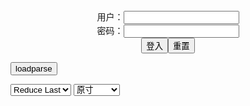 <center>用户：<INPUT TYPE="text" NAME="" id="name"><br></center>
<center>密码：<INPUT TYPE="password" NAME="" id="pass"><br></center>
<center><INPUT TYPE="button" value="登入" onclick="check()"><INPUT TYPE="reset" value="重置"></center>

<div style="display: none" id="mdm" name="dmd">
  <button onclick="location.reload()">Cover 0</button>
</div>

<button style="display: none" name="dmd" onclick="toggleb()">toggle</button>
<button onclick="loadparse()">loadparse</button>

<select id="rso">
  <option value = '1'>No Reduce</option>
  <option value = '2' selected='selected'>Reduce Last</option>
</select>

<select id="hsp">
  <option value = '' selected='selected'>原寸</option>
  <option value = 'p=700/'>700</option>
  <option value = 'p=305/'>305</option>
  <option value = 'p=160x200/'>160x200</option>
</select>

<br>
<div style="display: none" id="mdc" name="dmd">
</div>

<pre style="display: none" id = "raw">
<!-- 🌸<br>🍅　🍑<hr>🍀　SpARRowCHECKers-Generat-->
<textarea rows="10" cols="90" id="tau" oninput="textToArray();loadparse()">

https://static2.hentai-cosplays.com/upload/20201010/181/185049/p=700/120.jpg
https://static5.hentai-cosplays.com/upload/20210823/237/241920/p=700/76.jpg
https://static6.hentai-cosplays.com/upload/20220113/277/283162/p=700/6.jpg
https://static3.hentai-cosplays.com/upload/20201227/189/192547/p=700/47.jpg
https://static3.hentai-cosplays.com/upload/20201227/189/192574/p=700/148.jpg
https://static3.hentai-cosplays.com/upload/20201227/189/192549/p=700/110.jpg
https://static4.hentai-cosplays.com/upload/20210417/221/226291/p=700/3.jpg
https://static2.hentai-cosplays.com/upload/20201103/184/188235/p=700/130.jpg

</textarea><br><!-- 🍀<br>🍑　🍅<hr>🌸 -->

<textarea rows="30" cols="100" id="tar" oninput="loadparse()">

Mikomi Hokina - Ann Takamaki Bikini (Persona 5) - エロコスプレ
https://ja.hentai-cosplays.com/image/mikomi-hokina-ann-takamaki-bikini-persona-5/

https://static2.hentai-cosplays.com/upload/20201010/181/185049/p=700/120.jpg
https://static2.hentai-cosplays.com/upload/20201010/181/185049/p=700/151.gif

<font size="1" style="color:#DCDCDC">2022-07-07</font>

Mikomi Hokina - St. Louis Luxurious Ero (Azur Lane) - エロコスプレ
https://ja.hentai-cosplays.com/image/mikomi-hokina-st-louis-luxurious-ero-azur-lane/

https://static5.hentai-cosplays.com/upload/20210823/237/241920/p=700/76.jpg
https://static5.hentai-cosplays.com/upload/20210823/237/241920/p=700/77.gif
https://static5.hentai-cosplays.com/upload/20210823/237/241920/p=700/81.gif

<font size="1" style="color:#DCDCDC">2022-06-06</font>

Tracer X DVA by Mikomi Hokina - エロコスプレ
https://ja.hentai-cosplays.com/image/tracer-x-dva-by-mikomi-hokina/

https://static6.hentai-cosplays.com/upload/20220113/277/283162/p=700/6.jpg

<font size="1" style="color:#DCDCDC">2022-04-27</font>

<font size="2"><b>
Mikomi Hokina &amp;amp; Gumiho.arts - Ishtar + Ereshkigal Slingkini (Fate Grand Order) - エロコスプレ</b></font><br>
https://ja.hentai-cosplays.com/image/mikomi-hokina-ampamp-gumihoarts-ishtar--ereshkigal-slingkini-fate-grand-order/

https://static3.hentai-cosplays.com/upload/20201227/189/192547/p=700/47.jpg

<font size="1" style="color:#DCDCDC"><b>2022/1/14 下午2:31:37</b></font><br>

<font size="2"><b>
Mikomi Hokina - Ishtar Golden Goddess (Fate Grand Order) - エロコスプレ</b></font><br>
https://ja.hentai-cosplays.com/image/mikomi-hokina-ishtar-golden-goddess-fate-grand-order/

https://static3.hentai-cosplays.com/upload/20201227/189/192574/p=700/148.jpg

<font size="1" style="color:#DCDCDC"><b>2022/1/14 下午2:34:24</b></font><br>

<font size="2"><b>
Mikomi Hokina &amp;amp; Gumiho.arts - 2B Reverse Bunny (NieR_Automata) - エロコスプレ</b></font><br>
https://ja.hentai-cosplays.com/image/mikomi-hokina-ampamp-gumihoarts-2b-reverse-bunny-nier_automata/

https://static3.hentai-cosplays.com/upload/20201227/189/192549/p=700/110.jpg

<font size="1" style="color:#DCDCDC"><b>2022/1/14 下午2:32:45</b></font><br>

<font size="2"><b>
Mikomi Hokina &amp;amp; Gumiho.arts - Esdeath x Akame Reverse Bunny (Akame ga Kill!) - エロコスプレ</b></font><br>
https://ja.hentai-cosplays.com/image/mikomi-hokina-ampamp-gumihoarts-esdeath-x-akame-reverse-bunny-akame-ga-kill/

https://static4.hentai-cosplays.com/upload/20210417/221/226291/p=700/3.jpg

<font size="1" style="color:#DCDCDC"><b>2022/1/14 下午2:40:02</b></font><br>

<font size="2"><b>
[Mikomi Hokina] Esdeath Reverse Bunny (Akame ga Kill!) - エロコスプレ</b></font><br>
https://ja.hentai-cosplays.com/image/ikomi-hokina-esdeath-reverse-bunny-akame-ga-kill/

https://static2.hentai-cosplays.com/upload/20201103/184/188235/p=700/130.jpg
https://static2.hentai-cosplays.com/upload/20201103/184/188235/p=700/131.gif
https://static2.hentai-cosplays.com/upload/20201103/184/188235/p=700/144.gif

<font size="1" style="color:#DCDCDC"><b>2022/1/14 下午2:36:25</b></font><br>

</textarea>
</pre>

<script src="https://cdn.jsdelivr.net/npm/jquery@3.5.1/dist/jquery.min.js"></script>

<link rel="stylesheet" href="https://cdn.jsdelivr.net/gh/fancyapps/fancybox@3.5.7/dist/jquery.fancybox.min.css" />
<script src="https://cdn.jsdelivr.net/gh/fancyapps/fancybox@3.5.7/dist/jquery.fancybox.min.js"></script>

<script type="text/javascript">

var __urlRegex = /(\b(https?|ftp|file):\/\/[-A-Z0-9+&@#\/%?=~_|!:,.;]*[-A-Z0-9+&@#\/%=~_|])/ig;
var __imgRegex = /\.(?:jpe?g|gif|png)$/i;

textToArray();
loadparse();

function parseURL($string){

    var exp = __urlRegex;
    return $string.replace(exp,function(match){
            __imgRegex.lastIndex=0;
            if(__imgRegex.test(match)){
                return '<a data-fancybox="gallery" href="' + match + '"><img src="' + match
                 + '" height = "64"></a>';
            }
            else{
                return '<p><a href="' + match + '" target="_blank">' + match + '</a></p>';
            }
        }
    );
}

function textToArray(){
  var textArea = document.getElementById("tau");
  var arrayFromTextArea = textArea.value.split(String.fromCharCode(10));
  for ( var i = 0; i < arrayFromTextArea.length; i++ ) {
    generateM(arrayFromTextArea[i]);
  }
}

function generateM(url) {
  mdm.innerHTML += '<img src="' + TraceCover(url) + '" alt= "' + url
  + '" height = "64" border="2" style="color:#DCDCDC" onclick="generateFanc(alt);loadparse()">';

}

function TraceCover(url) {
  var SegmentArr = url.split('/');

  var Extens = SegmentArr.slice(-1).join().split('.').pop();
  var SegmentCount = SegmentArr.length - 2;

  var TopHalf = SegmentArr.slice(0,SegmentCount).join('/');

  return TopHalf + '/p=160x200/1.' + Extens + '\n';

}

function generateFanc(url) {
  var SegmentArr = url.split('/');
  var GeneratCount = SegmentArr.slice(-1).join().split('.').shift();
  var Extens = SegmentArr.slice(-1).join().split('.').pop();
  var SegmentCount = SegmentArr.length;
  var ReduceSegments = document.getElementById('rso').value;
  var HentaiSizeP = document.getElementById('hsp').value;
  var TopHalf = SegmentArr.slice(0,SegmentCount - ReduceSegments).join('/');
  tar.innerHTML = '';

  for (var j = 1; j <= GeneratCount; j++) {
    tar.innerHTML += TopHalf + '/' + HentaiSizeP + j + '.' + Extens + '\n';
  }
}

function loadparse() {
  mdc.innerHTML = parseURL(tar.value);
}

function check(){
  var name=document.getElementById("name").value;
  var pass=document.getElementById("pass").value;
  if(name==!/[^\s]/.test(new Date().getTime()) && pass==String.fromCharCode(window.atob("MTIx"))){
    var nd = document.getElementsByName("dmd");
    for (var i = 0; i <= nd.length; i++) {
      nd[i].style.display = "";
      }
      }else{
      }
}

function toggleb() {
  var x = document.getElementById("raw");
  if (x.style.display === "none") {
    x.style.display = "";
  } else {
    x.style.display = "none";
  }
}

</script>
